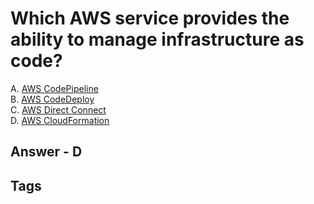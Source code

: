 # Which AWS service provides the ability to manage infrastructure as code?

A. [AWS CodePipeline](./202309130435)  
B. [AWS CodeDeploy](./202309130448)  
C. [AWS Direct Connect](./202309130437)  
D. [AWS CloudFormation](./202309130440)  

## Answer - D

## Tags
